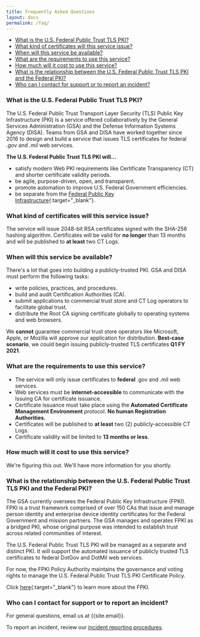 ```yaml
---
title: Frequently Asked Questions
layout: docs
permalink: /faq/
---
```


- [What is the U.S. Federal Public Trust TLS PKI?](#what-is-the-us-federal-public-trust-tls-pki)
- [What kind of certificates will this service issue?](#what-kind-of-certificates-will-this-service-issue)
- [When will this service be available?](#when-will-this-service-be-available)
- [What are the requirements to use this service?](#what-are-the-requirements-to-use-this-service)
- [How much will it cost to use this service?](#how-much-will-it-cost-to-use-this-service)
- [What is the relationship between the U.S. Federal Public Trust TLS PKI and the Federal PKI?](#what-is-the-relationship-between-the-us-federal-public-trust-tls-pki-and-the-federal-pki)
- [Who can I contact for support or to report an incident?](#who-can-i-contact-for-support-or-to-report-an-incident)


### What is the U.S. Federal Public Trust TLS PKI?
The U.S. Federal Public Trust Transport Layer Security (TLS) Public Key Infrastructure (PKI) is a service offered collaboratively by the General Services Administration (GSA) and the Defense Information Systems Agency (DISA). Teams from GSA and DISA have worked together since 2016 to design and build a service that issues TLS certificates for federal *.gov* and *.mil* web services. 

**The U.S. Federal Public Trust TLS PKI will...**
- satisfy modern Web PKI requirements like Certificate Transparency (CT) and shorter certificate validity periods.
- be agile, purpose-driven, open, and transparent.
- promote automation to improve U.S. Federal Government efficiencies.
- be separate from the [Federal Public Key Infrastructure](https://www.idmanagement.gov/topics/fpki/){:target="_blank"}.


### What kind of certificates will this service issue?
The service will issue 2048-bit RSA certificates signed with the SHA-256 hashing algorithm. Certificates will be valid for **no longer** than 13 months and will be published to **at least** two CT Logs.


### When will this service be available?
There's a lot that goes into building a publicly-trusted PKI. GSA and DISA must perform the following tasks:
- write policies, practices, and procedures.
- build and audit Certification Authorities (CA).
- submit applications to commercial trust store and CT Log operators to facilitate global trust.
- distribute the Root CA signing certificate globally to operating systems and web browsers.

We **cannot** guarantee commercial trust store operators like Microsoft, Apple, or Mozilla will approve our application for distribution. **Best-case scenario**, we could begin issuing publicly-trusted TLS certificates **Q1 FY 2021**.


### What are the requirements to use this service?
- The service will only issue certificates to **federal** .gov and .mil web services.
- Web services must be **internet-accessible** to communicate with the Issuing CA for certificate issuance.
- Certificate issuance must take place using the **Automated Certificate Management Environment** protocol. **No human Registration Authorities.**
- Certificates will be published to **at least** two (2) publicly-accessible CT Logs.
- Certificate validity will be limited to **13 months or less**.


### How much will it cost to use this service?
We're figuring this out. We'll have more information for you shortly.


### What is the relationship between the U.S. Federal Public Trust TLS PKI and the Federal PKI?
The GSA currently oversees the Federal Public Key Infrastructure (FPKI). FPKI is a trust framework comprised of over 150 CAs that issue and manage person identity and enterprise device identity certificates for the Federal Government and mission partners. The GSA manages and operates FPKI as a bridged PKI, whose original purpose was intended to establish trust across related communities of interest. 

The U.S. Federal Public Trust TLS PKI will be managed as a separate and distinct PKI. It will support the automated issuance of publicly trusted TLS certificates to federal DotGov and DotMil web services. 

For now, the FPKI Policy Authority maintains the governance and voting rights to manage the U.S. Federal Public Trust TLS PKI Certificate Policy. 

Click [here](https://www.idmanagement.gov/topics/fpki/){:target="_blank"} to learn more about the FPKI.


### Who can I contact for support or to report an incident?
For general questions, email us at {{site.email}}.

To report an incident, review our [incident reporting procedures]({{site.baseurl}}/docs/incident-reporting).
